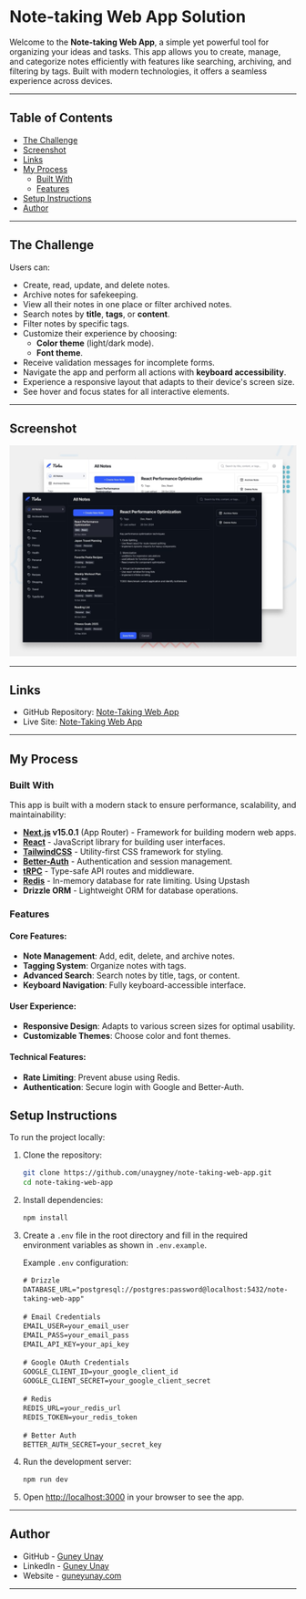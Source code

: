 # Note-taking Web App Solution

Welcome to the **Note-taking Web App**, a simple yet powerful tool for
organizing your ideas and tasks. This app allows you to create, manage, and
categorize notes efficiently with features like searching, archiving, and
filtering by tags. Built with modern technologies, it offers a seamless
experience across devices.

---

## Table of Contents

- [The Challenge](#the-challenge)
- [Screenshot](#screenshot)
- [Links](#links)
- [My Process](#my-process)
  - [Built With](#built-with)
  - [Features](#features)
- [Setup Instructions](#setup-instructions)
- [Author](#author)

---

## The Challenge

Users can:

- Create, read, update, and delete notes.
- Archive notes for safekeeping.
- View all their notes in one place or filter archived notes.
- Search notes by **title**, **tags**, or **content**.
- Filter notes by specific tags.
- Customize their experience by choosing:
  - **Color theme** (light/dark mode).
  - **Font theme**.
- Receive validation messages for incomplete forms.
- Navigate the app and perform all actions with **keyboard accessibility**.
- Experience a responsive layout that adapts to their device's screen size.
- See hover and focus states for all interactive elements.

---

## Screenshot

![Preview](./public/preview.jpg)

---

## Links

- GitHub Repository:
  [Note-Taking Web App](https://github.com/unaygney/note-taking-web-app)
- Live Site: [Note-Taking Web App](https://note-taking-web-app-tau.vercel.app)

---

## My Process

### Built With

This app is built with a modern stack to ensure performance, scalability, and
maintainability:

- **[Next.js](https://nextjs.org/) v15.0.1** (App Router) - Framework for
  building modern web apps.
- **[React](https://reactjs.org/)** - JavaScript library for building user
  interfaces.
- **[TailwindCSS](https://tailwindcss.com/)** - Utility-first CSS framework for
  styling.
- **[Better-Auth](https://better-auth.dev/)** - Authentication and session
  management.
- **[tRPC](https://trpc.io/)** - Type-safe API routes and middleware.
- **[Redis](https://upstash.com/)** - In-memory database for rate limiting.
  Using Upstash
- **Drizzle ORM** - Lightweight ORM for database operations.

### Features

#### Core Features:

- **Note Management**: Add, edit, delete, and archive notes.
- **Tagging System**: Organize notes with tags.
- **Advanced Search**: Search notes by title, tags, or content.
- **Keyboard Navigation**: Fully keyboard-accessible interface.

#### User Experience:

- **Responsive Design**: Adapts to various screen sizes for optimal usability.
- **Customizable Themes**: Choose color and font themes.

#### Technical Features:

- **Rate Limiting**: Prevent abuse using Redis.
- **Authentication**: Secure login with Google and Better-Auth.

## Setup Instructions

To run the project locally:

1. Clone the repository:

   ```bash
   git clone https://github.com/unaygney/note-taking-web-app.git
   cd note-taking-web-app
   ```

2. Install dependencies:

   ```bash
   npm install
   ```

3. Create a `.env` file in the root directory and fill in the required
   environment variables as shown in `.env.example`.

   Example `.env` configuration:

   ```env
   # Drizzle
   DATABASE_URL="postgresql://postgres:password@localhost:5432/note-taking-web-app"

   # Email Credentials
   EMAIL_USER=your_email_user
   EMAIL_PASS=your_email_pass
   EMAIL_API_KEY=your_api_key

   # Google OAuth Credentials
   GOOGLE_CLIENT_ID=your_google_client_id
   GOOGLE_CLIENT_SECRET=your_google_client_secret

   # Redis
   REDIS_URL=your_redis_url
   REDIS_TOKEN=your_redis_token

   # Better Auth
   BETTER_AUTH_SECRET=your_secret_key
   ```

4. Run the development server:

   ```bash
   npm run dev
   ```

5. Open [http://localhost:3000](http://localhost:3000) in your browser to see
   the app.

---

## Author

- GitHub - [Guney Unay](https://github.com/unaygney)
- LinkedIn - [Guney Unay](https://www.linkedin.com/in/guneyunay/)
- Website - [guneyunay.com](https://www.guneyunay.com)

---
